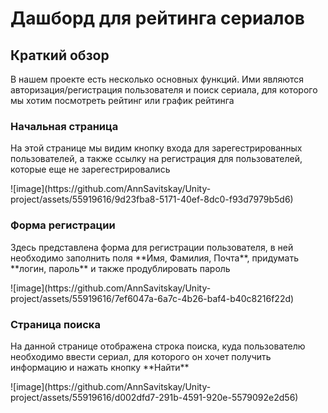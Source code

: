 # Дашборд для рейтинга сериалов
## Краткий обзор
<p> В нашем проекте есть несколько основных функций. Ими являются авторизация/регистрация пользователя и поиск сериала, для которого мы хотим посмотреть рейтинг или график рейтинга </p>
<h3> Начальная страница </h3>
<p> На этой странице мы видим кнопку входа для зарегестрированных пользователей, а также ссылку на регистрация для пользователей, которые еще не зарегестрировались </p>
![image](https://github.com/AnnSavitskay/Unity-project/assets/55919616/9d23fba8-5171-40ef-8dc0-f93d7979b5d6)
<h3> Форма регистрации </h3>
<p> Здесь представлена форма для регистрации пользователя, в ней необходимо заполнить поля **Имя, Фамилия, Почта**, придумать **логин, пароль** и также продублировать пароль </p>
![image](https://github.com/AnnSavitskay/Unity-project/assets/55919616/7ef6047a-6a7c-4b26-baf4-b40c8216f22d)
<h3> Страница поиска </h3>
<p> На данной странице отображена строка поиска, куда пользователю необходимо ввести сериал, для которого он хочет получить информацию и нажать кнопку **Найти** </p>
![image](https://github.com/AnnSavitskay/Unity-project/assets/55919616/d002dfd7-291b-4591-920e-5579092e2d56)

